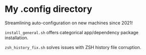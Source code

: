 # My .config directory

Streamlining auto-configuration on new machines since 2021!

` install_general.sh ` offers categorical app/dependency package installation.

` zsh_history_fix.sh ` solves issues with ZSH history file corruption.

